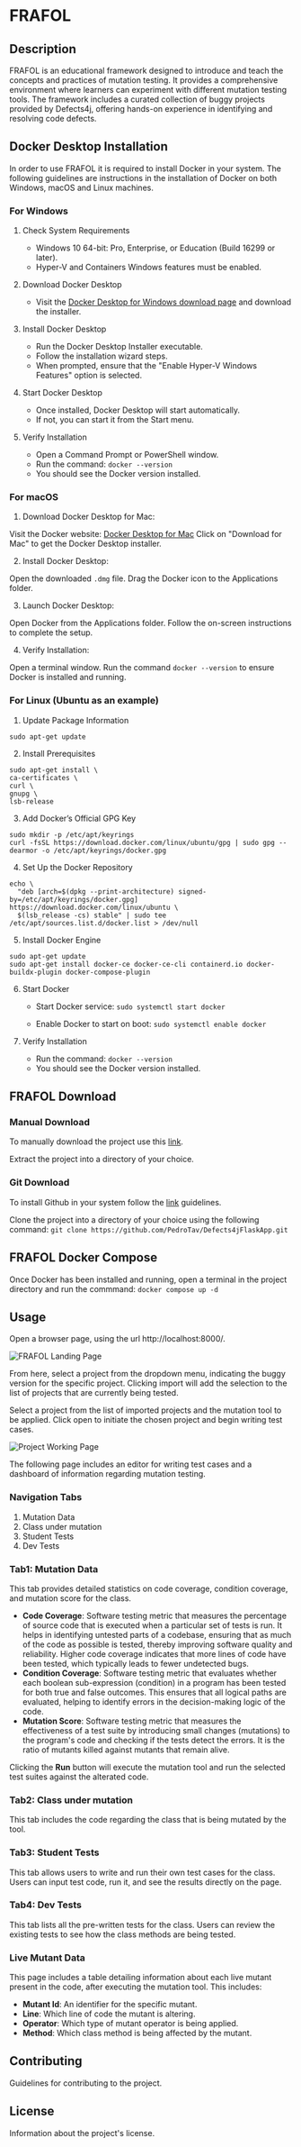 # FRAFOL 

## Description
FRAFOL is an educational framework designed to introduce and teach the concepts and practices of mutation testing. It provides a comprehensive environment where learners can experiment with different mutation testing tools. The framework includes a curated collection of buggy projects provided by Defects4j, offering hands-on experience in identifying and resolving code defects.

## Docker Desktop Installation
In order to use FRAFOL it is required to install Docker in your system. The following guidelines are instructions in the installation of Docker on both Windows, macOS and Linux machines.

### For Windows

1. Check System Requirements 

    - Windows 10 64-bit: Pro, Enterprise, or Education (Build 16299 or later).
    - Hyper-V and Containers Windows features must be enabled.

2. Download Docker Desktop 

    - Visit the [Docker Desktop for Windows download page](https://docs.docker.com/desktop/install/windows-install/) and download the installer.

3. Install Docker Desktop 

    - Run the Docker Desktop Installer executable.
    - Follow the installation wizard steps.
    - When prompted, ensure that the "Enable Hyper-V Windows Features" option is selected.

4. Start Docker Desktop 

    - Once installed, Docker Desktop will start automatically.
    - If not, you can start it from the Start menu.

5. Verify Installation 

    - Open a Command Prompt or PowerShell window.
    - Run the command:
    `docker --version`
    - You should see the Docker version installed.

### For macOS

1. Download Docker Desktop for Mac:

Visit the Docker website: [Docker Desktop for Mac](https://docs.docker.com/desktop/install/mac-install/)
Click on "Download for Mac" to get the Docker Desktop installer.

2. Install Docker Desktop:

Open the downloaded `.dmg` file.
Drag the Docker icon to the Applications folder.

3. Launch Docker Desktop:

Open Docker from the Applications folder.
Follow the on-screen instructions to complete the setup.

4. Verify Installation:

Open a terminal window.
Run the command `docker --version` to ensure Docker is installed and running.

### For Linux (Ubuntu as an example)

1. Update Package Information

```
sudo apt-get update
```

2. Install Prerequisites

```
sudo apt-get install \
ca-certificates \
curl \
gnupg \
lsb-release
```

3. Add Docker’s Official GPG Key

```
sudo mkdir -p /etc/apt/keyrings
curl -fsSL https://download.docker.com/linux/ubuntu/gpg | sudo gpg --dearmor -o /etc/apt/keyrings/docker.gpg
```

4. Set Up the Docker Repository

```
echo \
  "deb [arch=$(dpkg --print-architecture) signed-by=/etc/apt/keyrings/docker.gpg] https://download.docker.com/linux/ubuntu \
  $(lsb_release -cs) stable" | sudo tee /etc/apt/sources.list.d/docker.list > /dev/null
```

5. Install Docker Engine

```
sudo apt-get update
sudo apt-get install docker-ce docker-ce-cli containerd.io docker-buildx-plugin docker-compose-plugin
```

6. Start Docker

    - Start Docker service:
    `sudo systemctl start docker`
    
    - Enable Docker to start on boot:
    `sudo systemctl enable docker`

7. Verify Installation

    - Run the command:
    `docker --version`
    - You should see the Docker version installed.

## FRAFOL Download

### Manual Download
To manually download the project use this [link](https://github.com/PedroTav/Defects4jFlaskApp/archive/refs/heads/master.zip).

Extract the project into a directory of your choice.

### Git Download
To install Github in your system follow the [link](https://github.com/git-guides/install-git) guidelines.

Clone the project into a directory of your choice using the following command: `git clone https://github.com/PedroTav/Defects4jFlaskApp.git`

## FRAFOL Docker Compose
Once Docker has been installed and running, open a terminal in the project directory and run the commmand:
`docker compose up -d`

## Usage
Open a browser page, using the url http://localhost:8000/.

![FRAFOL Landing Page](./Defects4j-FlaskApp/assets/images/landing.jpg "Landing Page")

From here, select a project from the dropdown menu, indicating the buggy version for the specific project. Clicking import will add the selection to the list of projects that are currently being tested.

Select a project from the list of imported projects and the mutation tool to be applied. Click open to initiate the chosen project and begin writing test cases.

![Project Working Page](./Defects4j-FlaskApp/assets/images/working.jpg "Project Page")

The following page includes an editor for writing test cases and a dashboard of information regarding mutation testing.

### Navigation Tabs
1. Mutation Data
2. Class under mutation
3. Student Tests
4. Dev Tests

### Tab1: Mutation Data

This tab provides detailed statistics on code coverage, condition coverage, and mutation score for the class.

- **Code Coverage**: Software testing metric that measures the percentage of source code that is executed when a particular set of tests is run. It helps in identifying untested parts of a codebase, ensuring that as much of the code as possible is tested, thereby improving software quality and reliability. Higher code coverage indicates that more lines of code have been tested, which typically leads to fewer undetected bugs.
- **Condition Coverage**: Software testing metric that evaluates whether each boolean sub-expression (condition) in a program has been tested for both true and false outcomes. This ensures that all logical paths are evaluated, helping to identify errors in the decision-making logic of the code.
- **Mutation Score**: Software testing metric that measures the effectiveness of a test suite by introducing small changes (mutations) to the program's code and checking if the tests detect the errors. It is the ratio of mutants killed against mutants that remain alive.

Clicking the **Run** button will execute the mutation tool and run the selected test suites against the alterated code. 

### Tab2: Class under mutation

This tab includes the code regarding the class that is being mutated by the tool.

### Tab3: Student Tests

This tab allows users to write and run their own test cases for the class. Users can input test code, run it, and see the results directly on the page.

### Tab4: Dev Tests

This tab lists all the pre-written tests for the class. Users can review the existing tests to see how the class methods are being tested.

### Live Mutant Data

This page includes a table detailing information about each live mutant present in the code, after executing the mutation tool. This includes:

- **Mutant Id**: An identifier for the specific mutant.
- **Line**: Which line of code the mutant is altering.
- **Operator**: Which type of mutant operator is being applied.
- **Method**: Which class method is being affected by the mutant.

## Contributing
Guidelines for contributing to the project.

## License
Information about the project's license.
